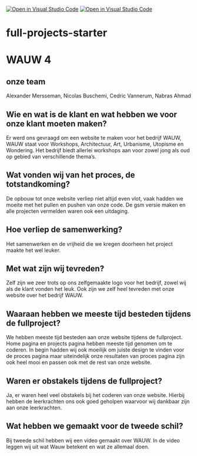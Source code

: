 [![Open in Visual Studio Code](https://classroom.github.com/assets/open-in-vscode-f059dc9a6f8d3a56e377f745f24479a46679e63a5d9fe6f495e02850cd0d8118.svg)](https://classroom.github.com/online_ide?assignment_repo_id=6724688&assignment_repo_type=AssignmentRepo)
[![Open in Visual Studio Code](https://classroom.github.com/assets/open-in-vscode-f059dc9a6f8d3a56e377f745f24479a46679e63a5d9fe6f495e02850cd0d8118.svg)](https://classroom.github.com/online_ide?assignment_repo_id=6724688&assignment_repo_type=AssignmentRepo)
# full-projects-starter

# WAUW 4

## onze team 
Alexander Mersseman, Nicolas Buschemi, Cedric Vannerum, Nabras Ahmad

## Wie en wat is de klant en wat hebben we voor onze klant moeten maken?
Er werd ons gevraagd om een website te maken voor het bedrijf WAUW, WAUW staat voor Workshops, Architectuur, Art, Urbanisme, Utopisme en Wondering. Het bedrijf biedt allerlei workshops aan voor zowel jong als oud op gebied van verschillende thema’s.


## Wat vonden wij van het proces, de totstandkoming?
De opbouw tot onze website verliep niet altijd even vlot, vaak hadden we moeite met het pullen en pushen van onze code. De gsm versie maken en alle projecten vermelden waren ook een uitdaging.

## Hoe verliep de samenwerking? 
Het samenwerken en de vrijheid die we kregen doorheen het project maakte het wel leuker. 

## Met wat zijn wij tevreden? 
Zelf zijn we zeer trots op ons zelfgemaakte logo voor het bedrijf, zowel wij als de klant vonden het leuk. Ook zijn we zelf heel tevreden met onze website over het bedrijf WAUW.

## Waaraan hebben we meeste tijd besteden tijdens de fullproject?
We hebben meeste tijd besteden aan onze website tijdens de fullproject. Home pagina en projects pagina hebben meeste tijd genomen om te coderen. In begin hadden wij ook moeilijk om juiste design te vinden voor de proces pagina maar uiteindelijk onze resultaten van proces pagina zijn ook heel mooi en passen ook met de rest van onze website. 

## Waren er obstakels tijdens de fullproject? 
Ja, er waren heel veel obstakels bij het coderen van onze website. Hierbij hebben de leerkrachten ons ook goed geholpen waarvoor wij dankbaar zijn aan onze leerkrachten. 

## Wat hebben we gemaakt voor de tweede schil? 
Bij tweede schil hebben wij een video gemaakt over WAUW. In de video leggen wij uit wat Wauw betekent en wat ze allemaal doen.